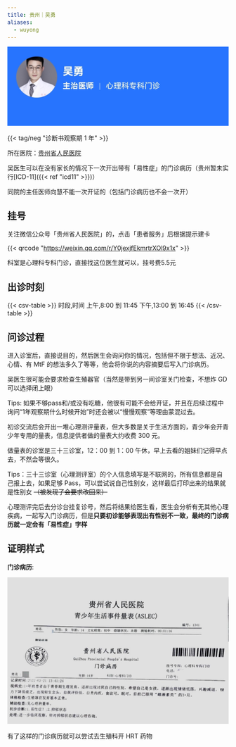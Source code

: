 ```yaml
---
title: 贵州｜吴勇
aliases:
  - wuyong
---
```


![医生信息](info.jpg)

{{< tag/neg "诊断书观察期 1 年" >}}

所在医院：[贵州省人民医院](https://amap.com/place/B035300VC0)

吴医生可以在没有家长的情况下一次开出带有「易性症」的门诊病历（贵州暂未实行[ICD-11]({{< ref "icd11" >}})）

同院的主任医师向慧不能一次开证的（包括门诊病历也不会一次开）

## 挂号

关注微信公众号「贵州省人民医院」的，点击「患者服务」后根据提示建卡

{{< qrcode "https://weixin.qq.com/r/Y0jexjfEkmrtrXOl9x1x" >}}

科室是心理科专科门诊，直接找这位医生就可以，挂号费5.5元

## 出诊时刻

{{< csv-table >}}
时段,时间
上午,8:00 到 11:45
下午,13:00 到 16:45
{{< /csv-table >}}

## 问诊过程

进入诊室后，直接说目的，然后医生会询问你的情况，包括但不限于想法、近况、心情、有 MtF 的想法多久了等等，他会将你说的内容摘要后写入门诊病历。

吴医生很可能会要求检查生殖器官（当然是带到另一间诊室关门检查，不想炸 GD 可以选择闭上眼）

Tips: 如果不够pass和/或没有吃糖，他很有可能不会给开证，并且在后续过程中询问“1年观察期什么时候开始”时还会被以“慢慢观察”等理由蒙混过去。

初诊交流后会开出一堆心理测评量表，但大多数是关于生活方面的，青少年会开青少年专用的量表，信息提供者做的量表大约收费 300 元。

做量表的诊室是三十三诊室，12：00 到 1：00 午休，早上去看的姐妹们记得早点去，不然会等很久。

Tips：三十三诊室（心理测评室）的个人信息填写是不联网的，所有信息都是自己报上去，如果足够 Pass，可以尝试说自己性别女，这样最后打印出来的结果就是性别女 ~~（被发现了会要求改回来）~~

心理测评完后去分诊台挂复诊号，然后将结果给医生看，医生会分析有无其他心理疾病，一起写入门诊病历，但是**只要初诊能够表现出有性别不一致，最终的门诊病历就一定会有「易性症」字样**


## 证明样式

**门诊病历**:

![门诊病历](proof.jpg)

有了这样的门诊病历就可以尝试去生殖科开 HRT 药物
